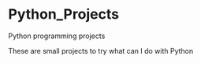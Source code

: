 # Python_Projects
 Python programming projects
 
 These are small projects to try what can I do with Python
